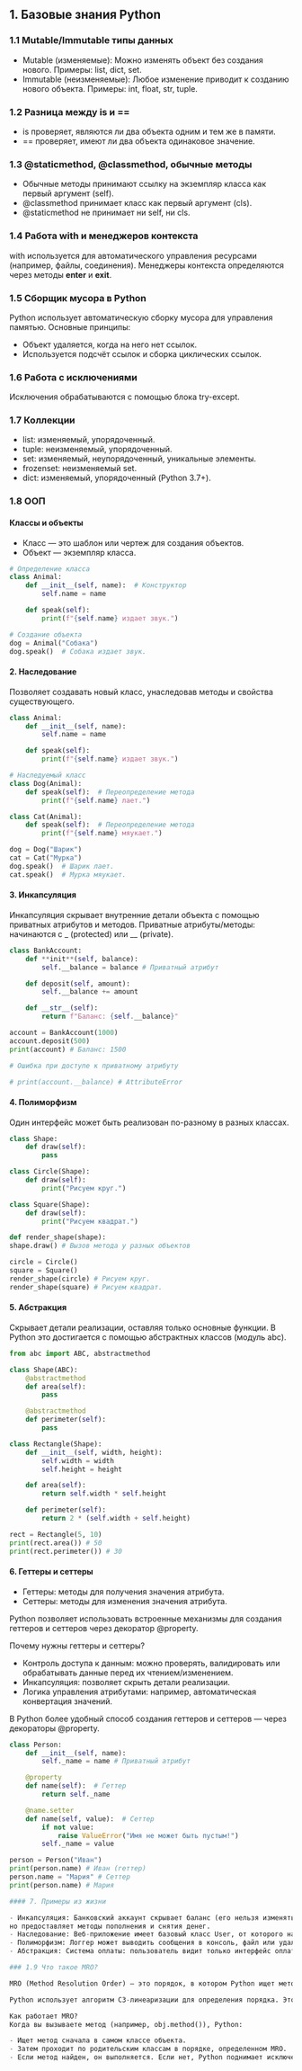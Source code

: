 ## 1. Базовые знания Python

### 1.1 Mutable/Immutable типы данных

- Mutable (изменяемые): Можно изменять объект без создания нового. Примеры: list, dict, set.
- Immutable (неизменяемые): Любое изменение приводит к созданию нового объекта. Примеры: int, float, str, tuple.

### 1.2 Разница между is и ==

- is проверяет, являются ли два объекта одним и тем же в памяти.
- == проверяет, имеют ли два объекта одинаковое значение.

### 1.3 @staticmethod, @classmethod, обычные методы

- Обычные методы принимают ссылку на экземпляр класса как первый аргумент (self).
- @classmethod принимает класс как первый аргумент (cls).
- @staticmethod не принимает ни self, ни cls.

### 1.4 Работа with и менеджеров контекста

with используется для автоматического управления ресурсами (например, файлы, соединения).
Менеджеры контекста определяются через методы **enter** и **exit**.

### 1.5 Сборщик мусора в Python

Python использует автоматическую сборку мусора для управления памятью. Основные принципы:

- Объект удаляется, когда на него нет ссылок.
- Используется подсчёт ссылок и сборка циклических ссылок.

### 1.6 Работа с исключениями

Исключения обрабатываются с помощью блока try-except.

### 1.7 Коллекции

- list: изменяемый, упорядоченный.
- tuple: неизменяемый, упорядоченный.
- set: изменяемый, неупорядоченный, уникальные элементы.
- frozenset: неизменяемый set.
- dict: изменяемый, упорядоченный (Python 3.7+).

### 1.8 ООП

#### Классы и объекты

- Класс — это шаблон или чертеж для создания объектов.
- Объект — экземпляр класса.

```python
# Определение класса
class Animal:
    def __init__(self, name):  # Конструктор
        self.name = name

    def speak(self):
        print(f"{self.name} издает звук.")

# Создание объекта
dog = Animal("Собака")
dog.speak()  # Собака издает звук.
```

#### 2. Наследование

Позволяет создавать новый класс, унаследовав методы и свойства существующего.

```python
class Animal:
    def __init__(self, name):
        self.name = name

    def speak(self):
        print(f"{self.name} издает звук.")

# Наследуемый класс
class Dog(Animal):
    def speak(self):  # Переопределение метода
        print(f"{self.name} лает.")

class Cat(Animal):
    def speak(self):  # Переопределение метода
        print(f"{self.name} мяукает.")

dog = Dog("Шарик")
cat = Cat("Мурка")
dog.speak()  # Шарик лает.
cat.speak()  # Мурка мяукает.
```

#### 3. Инкапсуляция

Инкапсуляция скрывает внутренние детали объекта с помощью приватных атрибутов и методов.
Приватные атрибуты/методы: начинаются с \_ (protected) или \_\_ (private).

```python
class BankAccount:
    def **init**(self, balance):
        self.__balance = balance # Приватный атрибут

    def deposit(self, amount):
        self.__balance += amount

    def __str__(self):
        return f"Баланс: {self.__balance}"

account = BankAccount(1000)
account.deposit(500)
print(account) # Баланс: 1500

# Ошибка при доступе к приватному атрибуту

# print(account.__balance) # AttributeError
```

#### 4. Полиморфизм

Один интерфейс может быть реализован по-разному в разных классах.

```python
class Shape:
    def draw(self):
        pass

class Circle(Shape):
    def draw(self):
        print("Рисуем круг.")

class Square(Shape):
    def draw(self):
        print("Рисуем квадрат.")

def render_shape(shape):
shape.draw() # Вызов метода у разных объектов

circle = Circle()
square = Square()
render_shape(circle) # Рисуем круг.
render_shape(square) # Рисуем квадрат.
```

#### 5. Абстракция

Скрывает детали реализации, оставляя только основные функции. В Python это достигается
с помощью абстрактных классов (модуль abc).

```python
from abc import ABC, abstractmethod

class Shape(ABC):
    @abstractmethod
    def area(self):
        pass

    @abstractmethod
    def perimeter(self):
        pass

class Rectangle(Shape):
    def __init__(self, width, height):
        self.width = width
        self.height = height

    def area(self):
        return self.width * self.height

    def perimeter(self):
        return 2 * (self.width + self.height)

rect = Rectangle(5, 10)
print(rect.area()) # 50
print(rect.perimeter()) # 30
```

#### 6. Геттеры и сеттеры

- Геттеры: методы для получения значения атрибута.
- Сеттеры: методы для изменения значения атрибута.

Python позволяет использовать встроенные механизмы для создания геттеров и сеттеров через декоратор @property.

Почему нужны геттеры и сеттеры?

- Контроль доступа к данным: можно проверять, валидировать или обрабатывать данные перед их чтением/изменением.
- Инкапсуляция: позволяет скрыть детали реализации.
- Логика управления атрибутами: например, автоматическая конвертация значений.

В Python более удобный способ создания геттеров и сеттеров — через декораторы @property.

```python
class Person:
    def __init__(self, name):
        self._name = name # Приватный атрибут

    @property
    def name(self):  # Геттер
        return self._name

    @name.setter
    def name(self, value):  # Сеттер
        if not value:
            raise ValueError("Имя не может быть пустым!")
        self._name = value

person = Person("Иван")
print(person.name) # Иван (геттер)
person.name = "Мария" # Сеттер
print(person.name) # Мария

#### 7. Примеры из жизни

- Инкапсуляция: Банковский аккаунт скрывает баланс (его нельзя изменять напрямую),
но предоставляет методы пополнения и снятия денег.
- Наследование: Веб-приложение имеет базовый класс User, от которого наследуются классы AdminUser, RegularUser.
- Полиморфизм: Логгер может выводить сообщения в консоль, файл или удаленный сервер — у всех разный способ работы, но единый интерфейс.
- Абстракция: Система оплаты: пользователь видит только интерфейс оплаты, но не знает, как происходит обработка транзакции внутри.

### 1.9 Что такое MRO?

MRO (Method Resolution Order) — это порядок, в котором Python ищет методы и атрибуты в классе и его родителях при обращении к ним. Это важно в ситуациях с множественным наследованием, чтобы избежать неоднозначностей и избыточного вызова одного и того же метода.

Python использует алгоритм C3-линеаризации для определения порядка. Этот алгоритм был введен, чтобы сделать порядок поиска методов логичным и предсказуемым.

Как работает MRO?
Когда вы вызываете метод (например, obj.method()), Python:

- Ищет метод сначала в самом классе объекта.
- Затем проходит по родительским классам в порядке, определенном MRO.
- Если метод найден, он выполняется. Если нет, Python поднимает исключение AttributeError.
```
